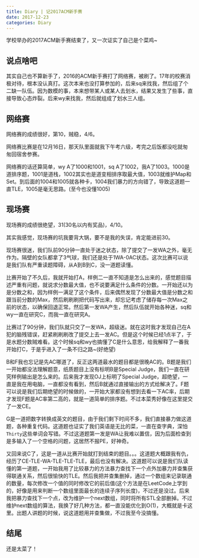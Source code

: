 ```yaml
---
title: Diary | 记2017ACM新手赛
date: 2017-12-23
categories: Diary
---
```


学校举办的2017ACM新手赛结束了，又一次证实了自己是个菜鸡~

<!-- more -->

## 说点啥吧

其实自己也不算新手了，2016的ACM新手赛打了网络赛，被刷了。17年的校赛消极对待，根本没认真打。这次本来也没打算参加的，后来sq来找我，然后组了个二缺一队伍。因为数模的事，本来想带某人或某人去划水，结果又发生了些事，直接导致心态炸裂。后来wy来找我，然后就组成了划水三人组。

## 网络赛

网络赛的成绩很好，第10，贼稳，4/6。

网络赛比赛是在12月16日，那天队里面就我下午考六级，考完之后饭都没吃就匆匆回宿舍参赛。

网络赛的话还算简单，wy A了1000和1001，sq A了1002，我A了1003。1000是道排序题，1001是道栈，1002其实也是道变相排序取最大值，1003就维护Map和Set。到后面的1004和1005就各种卡，1004我们暴力的方向错了，导致这道题一直TLE，1005是毫无思路。(至今也没懂1005)

## 现场赛

现场赛的成绩很绝望，31(30名以内有奖品)，4/10。

其实我感觉，现场赛的坑我要背大锅，要不是我的失误，肯定能进前30。

现场赛很迷，我们队前90分钟一直处于迷之状态，除了提交了一发WA之外，毫无作为。隔壁的女队都拿了3气球，我们还是处于1WA-0AC状态。这次比赛可以说是我们队有严重读题障碍，从A到B到C，没一道题读懂。

比赛开始了不久后，我就开始打A，样例二一直不知道是怎么出来的，感觉题目描述严重有问题，就说求分数最大值，也不说要满足什么条件的分数。一开始还以为是分数之和，因为样例一满足了这个条件，后来偶然发现了分数最大值是分数之和跟当前分数的Max，然后刷刷刷把代码写出来，却忘记考虑了储存每一次Max之前的状态，以确保回退正常。然后第一发WA产生，然后队伍就开始各种迷，sq和wy一直在研究C，而我一直在研究A。

比赛过了90分钟，我们队就只交了一发WA，超级迷。就在这时我才发现自己在A犯的脑残错误，赶紧刷刷刷改了提交上去一发AC。但是这个时候已经1点半了，于是水题分数贼难看。这个时候sq和wy也搞懂了C是什么意思，给我解释了一番我开始打C，于是乎进入了一条不归之路~(好绝望)

B和F我也忘记是先AC哪道了，反正这两道最水的题目都是很晚AC的。B题是我们一开始都没法理解题意，纸质题目上没有标明B是Special Judge，我们一直在研究样例输出是怎么来的。后来我才发现OJ上标明了Special Judge，超绝望，一直是我在用电脑，一直都没有看到，然后B就通过直接输出的方式给解决了。F题可以说是我们后期绝望的时候做的，一开始大家都没有想到去看一下AC率，后期才发现F题是AC率第二高的，就是一道简单的排序题。不过本菜秀好像在这里提交了一发CE。

G是一道把数字转换成英文的题目，由于我们剩下时间不多，我们直接暴力做这道题，各种重复代码。这道题也证实了我们英语是无比的菜，一直在查字典，深怕`Thirty`这些单词会写错。不过这道题第一发是WA让我难以置信，因为后面检查到是多输入了一个空格的问题，这居然不报PE，好神奇。

又回来说C了，这是一道从比赛开始就打到结束的题目。。。这道题大概跟我有仇，经历了CE-TLE-WA-TLE-TLE-TLE，最后也没有解决。这道题可以说是我们队读懂的第一道题，一开始我用了比较暴力的方法暴力查找下一个点外加暴力并查集获得联通关系，然后很愉快的TLE。然后我把并查集删掉，通过一个数组来记录联通的数量，每次修改一个值的同时修改它的前后值(这个方法是在LeetCode上学到的，好像是用来判断一个数组里面最长的连续子序列长度)，不过还是没过。后来我把暴力查找下一个点，改为维护一个next数组，同时将所有STL全部删掉。不过维护next数组的算法，我换了好几种方法，都一直没能优化到O(1)，大概就是卡这里。出题人讲题的时候，说这道题用并查集做，不过我至今没搞懂。

## 结尾

还是太菜了！

